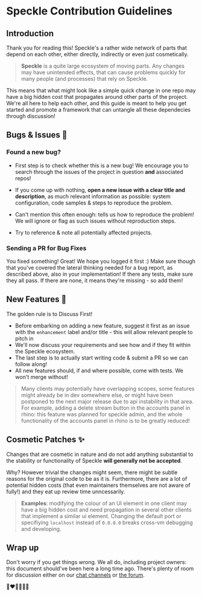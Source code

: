 # Speckle Contribution Guidelines
## Introduction

Thank you for reading this! Speckle's a rather wide network of parts that depend on each other, either directly, indirectly or even just cosmetically.

> **Speckle** is a quite large ecosystem of moving parts. Any changes may have unintended effects, that can cause problems quickly for many people (and processes) that rely on Speckle.

This means that what might look like a simple quick change in one repo may have a big hidden cost that propagates around other parts of the project. We're all here to help each other, and this guide is meant to help you get started and promote a framework that can untangle all these dependecies through discussion!

## Bugs & Issues 🐞

### Found a new bug? 

- First step is to check whether this is a new bug! We encourage you to search through the issues of the project in question **and** associated repos!

- If you come up with nothing, **open a new issue with a clear title and description**, as much relevant information as possible: system configuration, code samples & steps to reproduce the problem. 

- Can't mention this often enough: tells us how to reproduce the problem! We will ignore or flag as such issues without reproduction steps. 

- Try to reference & note all potentially affected projects.

### Sending a PR for Bug Fixes

You fixed something! Great! We hope you logged it first :) Make sure though that you've covered the lateral thinking needed for a bug report, as described above, also in your implementation! If there any tests, make sure they all pass. If there are none, it means they're missing - so add them! 

## New Features 🎉

The golden rule is to Discuss First!

- Before embarking on adding a new feature, suggest it first as an issue with the `enhancement` label and/or title - this will allow relevant people to pitch in
- We'll now discuss your requirements and see how and if they fit within the Speckle ecosystem. 
- The last step is to actually start writing code & submit a PR so we can follow along! 
- All new features should, if and where possible, come with tests. We won't merge without! 

> Many clients may potentially have overlapping scopes, some features might already be in dev somewhere else, or might have been postponed to the next major release due to api instability in that area. For example, adding a delete stream button in the accounts panel in rhino: this feature was planned for speckle admin, and the whole functionality of the accounts panel in rhino is to be greatly reduced!

## Cosmetic Patches ✨

Changes that are cosmetic in nature and do not add anything substantial to the stability or functionality of Speckle **will generally not be accepted**. 

Why? However trivial the changes might seem, there might be subtle reasons for the original code to be as it is. Furthermore, there are a lot of potential hidden costs (that even maintainers themselves are not aware of fully!) and they eat up review time unncessarily.

> **Examples**: modifying the colour of an UI element in one client may have a big hidden cost and need propagation in several other clients that implement a similar ui element. Changing the default port or specifiying `localhost` instead of `0.0.0.0` breaks cross-vm debugging and developing. 


## Wrap up
Don't worry if you get things wrong. We all do, including project owners: this document should've been here a long time ago. There's plenty of room for discussion either on our [chat channels](https://slacker.speckle.works) or [the forum](https://discourse.speckle.works).

🙌❤️💙💚💜🙌
